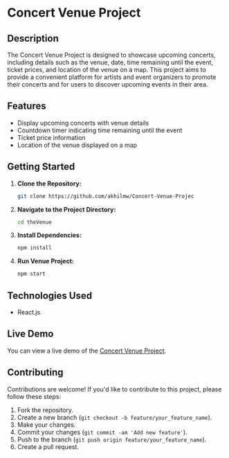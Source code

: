 
# Concert Venue Project

## Description

The Concert Venue Project is designed to showcase upcoming concerts, including details such as the venue, date, time remaining until the event, ticket prices, and location of the venue on a map. This project aims to provide a convenient platform for artists and event organizers to promote their concerts and for users to discover upcoming events in their area.

## Features

- Display upcoming concerts with venue details
- Countdown timer indicating time remaining until the event
- Ticket price information
- Location of the venue displayed on a map

## Getting Started

1. **Clone the Repository:**
   ```bash
   git clone https://github.com/akhilmw/Concert-Venue-Projec
2. **Navigate to the Project Directory:**
   ```bash
   cd theVenue
3. **Install Dependencies:**
   ```bash
   npm install
1. **Run Venue Project:**
   ```bash
   npm start

## Technologies Used
- React.js

## Live Demo

You can view a live demo of the [Concert Venue Project](https://venueforconcert.netlify.app/).


## Contributing

Contributions are welcome! If you'd like to contribute to this project, please follow these steps:

1. Fork the repository.
2. Create a new branch (`git checkout -b feature/your_feature_name`).
3. Make your changes.
4. Commit your changes (`git commit -am 'Add new feature'`).
5. Push to the branch (`git push origin feature/your_feature_name`).
6. Create a pull request.




